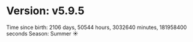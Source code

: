 # Version: v5.9.5
Time since birth: 2106 days, 50544 hours, 3032640 minutes, 181958400 seconds
Season: Summer ☀️

